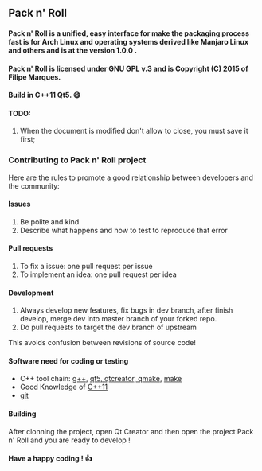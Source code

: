 ## Pack n' Roll

#### Pack n' Roll is a unified, easy interface for make the packaging process fast is for Arch Linux and operating systems derived like Manjaro Linux and others and is at the version 1.0.0 .
#### Pack n' Roll is licensed under GNU GPL v.3 and is Copyright (C) 2015 of Filipe Marques.
#### Build in C++11 Qt5. :smile:

#### TODO:

1. When the document is modified don't allow to close, you must save it first;

### Contributing to Pack n' Roll project

Here are the rules to promote a good relationship between developers and the community:

#### Issues

1. Be polite and kind
2. Describe what happens and how to test to reproduce that error

#### Pull requests

1. To fix a issue: one pull request per issue
2. To implement an idea: one pull request per idea

#### Development

1. Always develop new features, fix bugs in dev branch, after finish develop, merge dev into master branch of your forked repo.
2. Do pull requests to target the dev branch of upstream

This avoids confusion between revisions of source code!

#### Software need for coding or testing

* C++ tool chain: [g++](https://gcc.gnu.org/), [qt5, qtcreator, qmake](http://qt-project.org/), [make](http://www.gnu.org/software/make/)
* Good Knowledge of [C++11](http://isocpp.org/)
* [git](http://git-scm.com/)

#### Building

After clonning the project, open Qt Creator and then open the project Pack n' Roll and you are ready to develop !

#### Have a happy coding ! :thumbsup:

